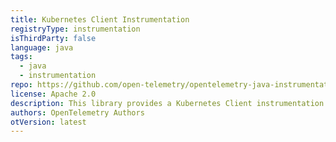 ```yaml
---
title: Kubernetes Client Instrumentation
registryType: instrumentation
isThirdParty: false
language: java
tags:
  - java
  - instrumentation
repo: https://github.com/open-telemetry/opentelemetry-java-instrumentation/tree/master/instrumentation/kubernetes-client-7.0
license: Apache 2.0
description: This library provides a Kubernetes Client instrumentation to track requests through OpenTelemetry.
authors: OpenTelemetry Authors
otVersion: latest
---
```

